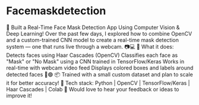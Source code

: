 # Facemaskdetection
🎯 Built a Real-Time Face Mask Detection App Using Computer Vision & Deep Learning!
Over the past few days, I explored how to combine OpenCV and a custom-trained CNN model to create a real-time mask detection system — one that runs live through a webcam. 📷💻
🧠 What it does:
Detects faces using Haar Cascades (OpenCV)
Classifies each face as "Mask" or "No Mask" using a CNN trained in TensorFlow/Keras
Works in real-time with webcam video feed
Displays colored boxes and labels around detected faces 🔴🟢
📦 Trained with a small custom dataset and plan to scale it for better accuracy!
📌 Tech stack:
 Python | OpenCV | TensorFlow/Keras | Haar Cascades | Colab
💬 Would love to hear your feedback or ideas to improve it!
